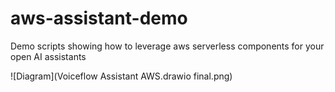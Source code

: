 # aws-assistant-demo
Demo scripts showing how to leverage aws serverless components for your open AI assistants

![Diagram](Voiceflow Assistant AWS.drawio final.png)
